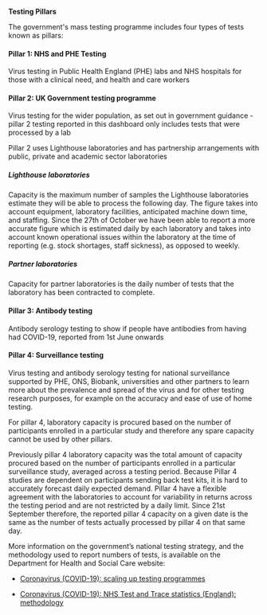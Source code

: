 ﻿**Testing Pillars**

The government's mass testing programme includes four types of tests known as pillars:

#### Pillar 1: NHS and PHE Testing
Virus testing in Public Health England (PHE) labs and NHS hospitals for those with a clinical need, and health and care workers

#### Pillar 2: UK Government testing programme
Virus testing for the wider population, as set out in government guidance - pillar 2 testing reported in this dashboard only includes tests that were processed by a lab

Pillar 2 uses Lighthouse laboratories and has partnership arrangements with public, private and academic sector laboratories
 
##### Lighthouse laboratories
Capacity is the maximum number of samples the Lighthouse laboratories estimate they will be able to process the following day. The figure takes into account equipment, laboratory facilities, anticipated machine down time, and staffing. Since the 27th of October we have been able to report a more accurate figure which is estimated daily by each laboratory and takes into account known operational issues within the laboratory at the time of reporting (e.g. stock shortages, staff sickness), as opposed to weekly.
 
##### Partner laboratories
Capacity for partner laboratories is the daily number of tests that the laboratory has been contracted to complete. 

#### Pillar 3: Antibody testing
Antibody serology testing to show if people have antibodies from having had COVID-19, reported from 1st June onwards

#### Pillar 4: Surveillance testing
Virus testing and antibody serology testing for national surveillance supported by PHE, ONS, Biobank, universities and other partners to learn more about the prevalence and spread of the virus and for other testing research purposes, for example on the accuracy and ease of use of home testing.

For pillar 4, laboratory capacity is procured based on the number of participants enrolled in a particular study and therefore any spare capacity cannot be used by other pillars.

Previously pillar 4 laboratory capacity was the total amount of capacity procured based on the number of participants enrolled in a particular surveillance study, averaged across a testing period. Because Pillar 4 studies are dependent on participants sending back test kits, it is hard to accurately forecast daily expected demand. Pillar 4 have a flexible agreement with the laboratories to account for variability in returns across the testing period and are not restricted by a daily limit. Since 21st September therefore, the reported pillar 4 capacity on a given date is the same as the number of tests actually processed by pillar 4 on that same day. 

More information on the government’s national testing strategy, and the methodology used to report numbers of tests, is available on the Department for Health and Social Care website:

* [Coronavirus (COVID-19): scaling up testing programmes](https://www.gov.uk/government/publications/coronavirus-covid-19-scaling-up-testing-programmes)

* [Coronavirus (COVID-19): NHS Test and Trace statistics (England): methodology](https://www.gov.uk/government/publications/nhs-test-and-trace-statistics-england-methodology/nhs-test-and-trace-statistics-england-methodology)